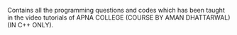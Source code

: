 Contains all the programming questions and codes which has been taught in the video tutorials of APNA COLLEGE (COURSE BY AMAN DHATTARWAL)
(IN C++ ONLY).
